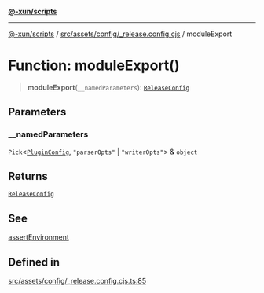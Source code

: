[**@-xun/scripts**](../../../../../README.md)

***

[@-xun/scripts](../../../../../README.md) / [src/assets/config/\_release.config.cjs](../README.md) / moduleExport

# Function: moduleExport()

> **moduleExport**(`__namedParameters`): [`ReleaseConfig`](../interfaces/ReleaseConfig.md)

## Parameters

### \_\_namedParameters

`Pick`\<[`PluginConfig`](../type-aliases/PluginConfig.md), `"parserOpts"` \| `"writerOpts"`\> & `object`

## Returns

[`ReleaseConfig`](../interfaces/ReleaseConfig.md)

## See

[assertEnvironment](assertEnvironment.md)

## Defined in

[src/assets/config/\_release.config.cjs.ts:85](https://github.com/Xunnamius/xscripts/blob/12020afea79f1ec674174f8cb4103ac0b46875c5/src/assets/config/_release.config.cjs.ts#L85)
